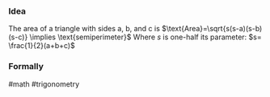 ### Idea
The area of a triangle with sides a, b, and c is
$\text{Area}=\sqrt{s(s-a)(s-b)(s-c)} \implies \text{semiperimeter}$ 
Where *s* is one-half its parameter: $s= \frac{1}{2}(a+b+c)$ 

### Formally

#math #trigonometry